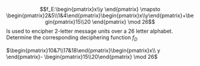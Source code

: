 $$f_E:\begin{pmatrix}x\\y \end{pmatrix} \mapsto \begin{pmatrix}2&5\\1&4\end{pmatrix}\begin{pmatrix}x\\y\end{pmatrix}+\begin{pmatrix}15\\20 \end{pmatrix} \mod 26$$
Is used to encipher 2-letter message units over a 26 letter alphabet. Determine the corresponding deciphering function $f_D$


$\begin{pmatrix}10&7\\17&18\end{pmatrix}\begin{pmatrix}x\\ y \end{pmatrix}- \begin{pmatrix}15\\20\end{pmatrix} \mod 26$
